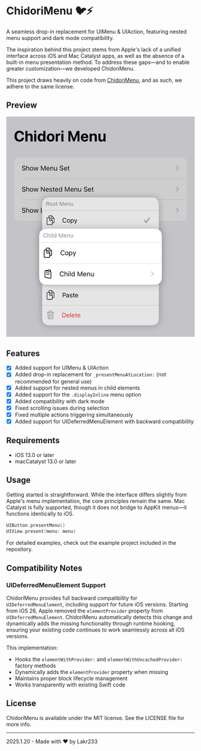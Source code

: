 # ChidoriMenu 🐦⚡️

A seamless drop-in replacement for UIMenu & UIAction, featuring nested menu support and dark mode compatibility.

The inspiration behind this project stems from Apple's lack of a unified interface across iOS and Mac Catalyst apps, as well as the absence of a built-in menu presentation method. To address these gaps—and to enable greater customization—we developed ChidoriMenu.

This project draws heavily on code from [ChidoriMenu](https://github.com/christianselig/ChidoriMenu), and as such, we adhere to the same license.

## Preview

![Screenshot](./Resources/IMG_4262.JPG)

## Features

- [x] Added support for UIMenu & UIAction
- [x] Added drop-in replacement for `_presentMenuAtLocation:` (not recommended for general use)
- [x] Added support for nested menus in child elements
- [x] Added support for the `.displayInline` menu option
- [x] Added compatibility with dark mode
- [x] Fixed scrolling issues during selection
- [x] Fixed multiple actions triggering simultaneously
- [x] Added support for UIDeferredMenuElement with backward compatibility

## Requirements

- iOS 13.0 or later
- macCatalyst 13.0 or later

## Usage

Getting started is straightforward. While the interface differs slightly from Apple's menu implementation, the core principles remain the same. Mac Catalyst is fully supported, though it does not bridge to AppKit menus—it functions identically to iOS.

```swift
UIButton.presentMenu()
UIView.present(menu: menu)
```

For detailed examples, check out the example project included in the repository.

## Compatibility Notes

### UIDeferredMenuElement Support

ChidoriMenu provides full backward compatibility for `UIDeferredMenuElement`, including support for future iOS versions. Starting from iOS 26, Apple removed the `elementProvider` property from `UIDeferredMenuElement`. ChidoriMenu automatically detects this change and dynamically adds the missing functionality through runtime hooking, ensuring your existing code continues to work seamlessly across all iOS versions.

This implementation:
- Hooks the `elementWithProvider:` and `elementWithUncachedProvider:` factory methods
- Dynamically adds the `elementProvider` property when missing
- Maintains proper block lifecycle management
- Works transparently with existing Swift code

## License

ChidoriMenu is available under the MIT license. See the LICENSE file for more info.

---

2025.1.20 - Made with ❤️ by Lakr233
